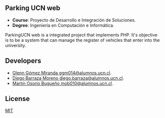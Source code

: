 ## Parking UCN web

- **Course**: Proyecto de Desarrollo e Integración de Soluciones.
- **Degree**: Ingeniería en Computación e Informática.

ParkingUCN web is a integrated project that implements PHP.
It's objective is to be a system that can manage the register of vehicles that enter into the university.

## Developers

- [Glenn Gómez Miranda <ggm014@alumnos.ucn.cl>](https://github.com/glennshoP).
- [Diego Barraza Moreno <diego.barraza@alumnos.ucn.cl>](https://github.com/glennshoP).
- [Martin Osorio Bugueño <mob010@alumnos.ucn.cl>](https://github.com/glennshoP).

## License
[MIT](https://choosealicense.com/licenses/mit/)
